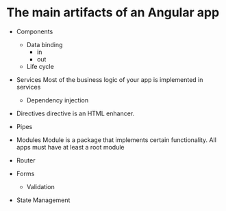 # The main artifacts of an Angular app

- Components

  - Data binding
    - in
    - out
  - Life cycle

- Services
  Most of the business logic of your app is implemented in services

  - Dependency injection

- Directives
  directive is an HTML enhancer.

- Pipes

- Modules
  Module is a package that implements certain functionality. All apps must have at least a root module

- Router

- Forms

  - Validation

- State Management

